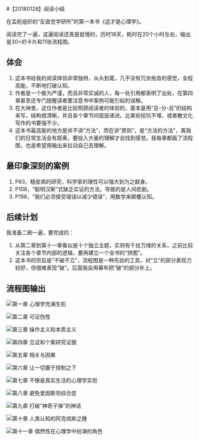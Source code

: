 
#【20180128】阅读小结

在孟舵组织的“反直觉学研所”的第一本书《这才是心理学》。

阅读完了一遍，这遍阅读还真是挺慢的，历时18天，耗时在20个小时左右，输出是30+的卡片和11张流程图。

## 体会

1. 这本书给我的阅读体验非常独特，从头到尾，几乎没有冗余拖沓的感觉，全程高能，不断地打破认知。
2. 作者是一个极为严谨，而且非常实诚的人，每一处引用都表明了出处，在第四章甚至还专门提醒读者要注意书中案例可能引起的误解。
3. 在大神里，这位作者是比较照顾阅读者的体验的，基本是用“总-分-总”的结构来写，结构很清晰，并且各个章节间层层递进。比某些挖坑不埋、或者散文化写作的书要强不少。
4.  这本书最高能的地方是并不讲“方法”，而在讲“原则”，是“方法的方法”，离我们的日常生活会有距离，要投入大量的理解才会找到感觉。我每章都画了流程图，也是希望用输出来拉动自己去理解。

## 最印象深刻的案例

1. P83，糙皮病的研究，科学家的理性可以强大到为之献身。
2. P108，“聪明汉斯”式缺乏实证的方法，导致的是人间悲剧。
3. P198，“我们必须接受错误以减少错误”，用数学来颠覆认知。

## 后续计划

我准备二刷一遍，要完成的：

1.  从第二章到第十一章看似是十个独立主题，实则有千丝万缕的关系，之前比较关注各个章节内部的逻辑，要再建立一个全书的“拼图”。
2.  这本书的宗旨是“不破不立”，流程图是一种先验的工具，对“立”的部分表现力较好，但很难表现“破”。后面我会用幕布把“破”的部分补上。

## 流程图输出

![第一章 心理学充满生机](http://upload-images.jianshu.io/upload_images/4289510-74706c2aabe51a1a.png?imageMogr2/auto-orient/strip%7CimageView2/2/w/1240)

![第二章 可证伪性](http://upload-images.jianshu.io/upload_images/4289510-0a4dc71d2a70cb9c.png?imageMogr2/auto-orient/strip%7CimageView2/2/w/1240)

![第三章 操作主义和本质主义](http://upload-images.jianshu.io/upload_images/4289510-b6b0e998b5877e5f.png?imageMogr2/auto-orient/strip%7CimageView2/2/w/1240)

![第四章 见证和个案研究证据](http://upload-images.jianshu.io/upload_images/4289510-f95563fc4744c0d0.png?imageMogr2/auto-orient/strip%7CimageView2/2/w/1240)

![第五章 相关与因果](http://upload-images.jianshu.io/upload_images/4289510-ba1c15f42f786c4f.png?imageMogr2/auto-orient/strip%7CimageView2/2/w/1240)

![第六章 让一切置于控制之下](http://upload-images.jianshu.io/upload_images/4289510-6a86f7b4d2aa4be4.png?imageMogr2/auto-orient/strip%7CimageView2/2/w/1240)

![第七章 不像是真实生活的心理学实验](http://upload-images.jianshu.io/upload_images/4289510-b293f4b3d2708b53.png?imageMogr2/auto-orient/strip%7CimageView2/2/w/1240)

![第八章 避免爱因斯坦综合症](http://upload-images.jianshu.io/upload_images/4289510-bdf698e648b8c421.png?imageMogr2/auto-orient/strip%7CimageView2/2/w/1240)

![第九章 打破“神奇子弹”的神话](http://upload-images.jianshu.io/upload_images/4289510-0ce9243e3b21c70c.png?imageMogr2/auto-orient/strip%7CimageView2/2/w/1240)

![第十章 人类认知的阿克琉斯之踵](http://upload-images.jianshu.io/upload_images/4289510-bfaf7dd333a2603a.png?imageMogr2/auto-orient/strip%7CimageView2/2/w/1240)

![第十一章 偶然性在心理学中扮演的角色](http://upload-images.jianshu.io/upload_images/4289510-3c29ac7f1eece250.png?imageMogr2/auto-orient/strip%7CimageView2/2/w/1240)
